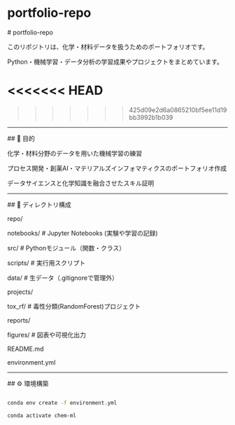 # portfolio-repo

\# portfolio-repo



このリポジトリは、化学・材料データを扱うためのポートフォリオです。  

Python・機械学習・データ分析の学習成果やプロジェクトをまとめています。

<<<<<<< HEAD
=======

>>>>>>> 425d09e2d6a0865210bf5ee11d19bb3992b1b039
---



\##  🎯 目的

化学・材料分野のデータを用いた機械学習の練習



プロセス開発・創薬AI・マテリアルズインフォマティクスのポートフォリオ作成



データサイエンスと化学知識を融合させたスキル証明


---



\## 📂 ディレクトリ構成



repo/

notebooks/ # Jupyter Notebooks (実験や学習の記録)

src/ # Pythonモジュール（関数・クラス）

scripts/ # 実行用スクリプト

data/ # 生データ（.gitignoreで管理外）

projects/

tox\_rf/ # 毒性分類(RandomForest)プロジェクト

reports/

figures/ # 図表や可視化出力

README.md

environment.yml

---



\## ⚙️ 環境構築



```bash

conda env create -f environment.yml

conda activate chem-ml
